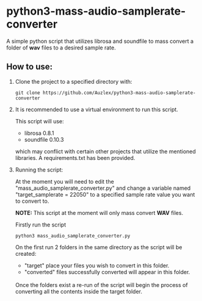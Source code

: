 # python3-mass-audio-samplerate-converter
A simple python script that utilizes librosa and soundfile to mass convert a folder of **wav** files to a desired sample rate.

## How to use:

1. Clone the project to a specified directory with:

    `git clone https://github.com/Auzlex/python3-mass-audio-samplerate-converter`

2. It is recommended to use a virtual environment to run this script.

    This script will use:
    - librosa 0.8.1 
    - soundfile 0.10.3

    which may conflict with certain other projects that utilize the mentioned libraries. A requirements.txt has been provided.
    
3. Running the script:

    At the moment you will need to edit the "mass_audio_samplerate_converter.py" and change a variable named "target_samplerate = 22050" to a specified sample rate value you want to convert to.

    **NOTE:** This script at the moment will only mass convert **WAV** files.

    Firstly run the script
    
    `python3 mass_audio_samplerate_converter.py`
        
    On the first run 2 folders in the same directory as the script will be created:
    - "target" place your files you wish to convert in this folder.
    - "converted" files successfully converted will appear in this folder.

    <br>
    Once the folders exist a re-run of the script will begin the process of converting all the contents inside the target folder.
